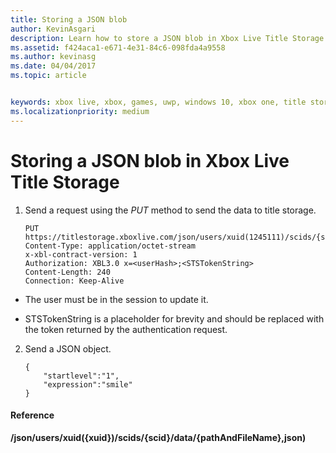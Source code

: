 ```yaml
---
title: Storing a JSON blob
author: KevinAsgari
description: Learn how to store a JSON blob in Xbox Live Title Storage.
ms.assetid: f424aca1-e671-4e31-84c6-098fda4a9558
ms.author: kevinasg
ms.date: 04/04/2017
ms.topic: article


keywords: xbox live, xbox, games, uwp, windows 10, xbox one, title storage
ms.localizationpriority: medium
---
```


# Storing a JSON blob in Xbox Live Title Storage

1.  Send a request using the *PUT* method to send the data to title storage.

        PUT https://titlestorage.xboxlive.com/json/users/xuid(1245111)/scids/{scid}/data/{pathAndFileName},json
        Content-Type: application/octet-stream
        x-xbl-contract-version: 1
        Authorization: XBL3.0 x=<userHash>;<STSTokenString>
        Content-Length: 240
        Connection: Keep-Alive



-   The user must be in the session to update it.

-   STSTokenString is a placeholder for brevity and should be replaced with the token returned by the authentication request.

2.  Send a JSON object.

        {
            "startlevel":"1",
            "expression":"smile"
        }

#### Reference

**/json/users/xuid({xuid})/scids/{scid}/data/{pathAndFileName},json)**
